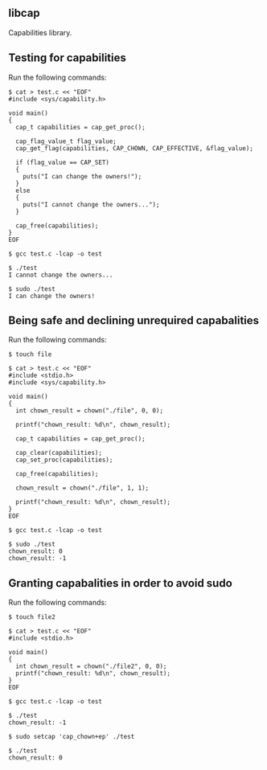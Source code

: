 libcap
------
Capabilities library.

Testing for capabilities
------------------------
Run the following commands:

    $ cat > test.c << "EOF"
    #include <sys/capability.h>

    void main()
    {
      cap_t capabilities = cap_get_proc();

      cap_flag_value_t flag_value;
      cap_get_flag(capabilities, CAP_CHOWN, CAP_EFFECTIVE, &flag_value);

      if (flag_value == CAP_SET)
      {
        puts("I can change the owners!");
      }
      else
      {
        puts("I cannot change the owners...");
      }

      cap_free(capabilities);
    }
    EOF

    $ gcc test.c -lcap -o test

    $ ./test
    I cannot change the owners...

    $ sudo ./test
    I can change the owners!

Being safe and declining unrequired capabalities
------------------------------------------------
Run the following commands:

    $ touch file

    $ cat > test.c << "EOF"
    #include <stdio.h>
    #include <sys/capability.h>

    void main()
    {
      int chown_result = chown("./file", 0, 0);

      printf("chown_result: %d\n", chown_result);

      cap_t capabilities = cap_get_proc();

      cap_clear(capabilities);
      cap_set_proc(capabilities);

      cap_free(capabilities);

      chown_result = chown("./file", 1, 1);

      printf("chown_result: %d\n", chown_result);
    }
    EOF

    $ gcc test.c -lcap -o test

    $ sudo ./test
    chown_result: 0
    chown_result: -1

Granting capabalities in order to avoid sudo
--------------------------------------------
Run the following commands:

    $ touch file2

    $ cat > test.c << "EOF"
    #include <stdio.h>

    void main()
    {
      int chown_result = chown("./file2", 0, 0);
      printf("chown_result: %d\n", chown_result);
    }
    EOF

    $ gcc test.c -lcap -o test

    $ ./test
    chown_result: -1

    $ sudo setcap 'cap_chown+ep' ./test

    $ ./test
    chown_result: 0
